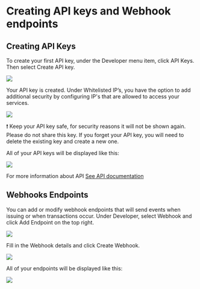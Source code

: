 # Creating API keys and Webhook endpoints

## Creating API Keys <a href="#h_4fdcc1a10e" id="h_4fdcc1a10e"></a>

To create your first API key, under the Developer menu item, click API Keys. Then select Create API key.

[![](https://downloads.intercomcdn.com/i/o/797819200/25c4a4a749aab0b66e47328a/63e6a016405ede44f43e8dd0\_15-digital+credential+platform+api+keys.jpg)](https://downloads.intercomcdn.com/i/o/797819200/25c4a4a749aab0b66e47328a/63e6a016405ede44f43e8dd0\_15-digital+credential+platform+api+keys.jpg)

Your API key is created. Under Whitelisted IP’s, you have the option to add additional security by configuring IP's that are allowed to access your services.

[![](https://downloads.intercomcdn.com/i/o/797820670/bc688402a01cb95c26b121c5/6356fb8c3be0dfc3ddd1a0de\_2-API+key+created.png)](https://downloads.intercomcdn.com/i/o/797820670/bc688402a01cb95c26b121c5/6356fb8c3be0dfc3ddd1a0de\_2-API+key+created.png)

❗ Keep your API key safe, for security reasons it will not be shown again. Please do not share this key. If you forget your API key, you will need to delete the existing key and create a new one.

All of your API keys will be displayed like this:

[![](https://downloads.intercomcdn.com/i/o/797821667/ea4432ef05237156bac74b38/6356fba82137b2e71140fe49\_3-API+keys+displayed.png)](https://downloads.intercomcdn.com/i/o/797821667/ea4432ef05237156bac74b38/6356fba82137b2e71140fe49\_3-API+keys+displayed.png)

For more information about API [See API documentation](https://docs.api.dock.io/?\_ga=2.156965563.1299817406.1690798246-2130819261.1689766779#the-dock-certs-api)

## Webhooks Endpoints <a href="#h_fae99467a4" id="h_fae99467a4"></a>

You can add or modify webhook endpoints that will send events when issuing or when transactions occur. Under Developer, select Webhook and click Add Endpoint on the top right.

[![](https://downloads.intercomcdn.com/i/o/797827640/99bc174cf3e9ec61f32a7d2e/63e6a03d405ede78203e9832\_16-digital+credential+platform+webhooks.jpg)](https://downloads.intercomcdn.com/i/o/797827640/99bc174cf3e9ec61f32a7d2e/63e6a03d405ede78203e9832\_16-digital+credential+platform+webhooks.jpg)

Fill in the Webhook details and click Create Webhook.

[![](https://downloads.intercomcdn.com/i/o/797831076/f27e685f76d0e00a209759cd/6356fc0a5432fa812b8eaea6\_2-Webhook+details.png)](https://downloads.intercomcdn.com/i/o/797831076/f27e685f76d0e00a209759cd/6356fc0a5432fa812b8eaea6\_2-Webhook+details.png)

All of your endpoints will be displayed like this:

[![](https://downloads.intercomcdn.com/i/o/797832646/4c4a7e5dddb094cc72044e04/6356fc225432fa7e468ec769\_3-Endpoint+displays.png)](https://downloads.intercomcdn.com/i/o/797832646/4c4a7e5dddb094cc72044e04/6356fc225432fa7e468ec769\_3-Endpoint+displays.png)

